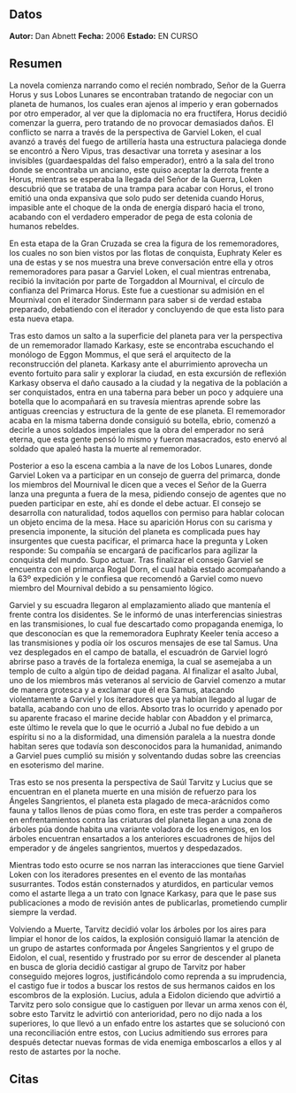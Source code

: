 ## Datos
**Autor:** Dan Abnett
**Fecha:** 2006
**Estado:** EN CURSO
## Resumen
La novela comienza narrando como el recién nombrado, Señor de la Guerra Horus y sus Lobos Lunares se encontraban tratando de negociar con un planeta de humanos, los cuales eran ajenos al imperio y eran gobernados por otro emperador, al ver que la diplomacia no era fructífera, Horus decidió comenzar la guerra, pero tratando de no provocar demasiados daños. 
El conflicto se narra a través de la perspectiva de Garviel Loken, el cual avanzó a través del fuego de artillería hasta una estructura palaciega donde se encontró a Ñero Vipus, tras desactivar una torreta y asesinar a los invisibles (guardaespaldas del falso emperador), entró a la sala del trono donde se encontraba un anciano, este quiso aceptar la derrota frente a Horus, mientras se esperaba la llegada del Señor de la Guerra, Loken descubrió que se trataba de una trampa para acabar con Horus, el trono emitió una onda expansiva que solo pudo ser detenida cuando Horus, impasible ante el choque de la onda de energía disparó hacia el trono, acabando con el verdadero emperador de pega de esta colonia de humanos rebeldes.

En esta etapa de la Gran Cruzada se crea la figura de los rememoradores, los cuales no son bien vistos por las flotas de conquista, Euphraty Keler es una de estas y se nos muestra una breve conversación entre ella y otros rememoradores para pasar a Garviel Loken, el cual mientras entrenaba, recibió la invitación por parte de Torgaddon al Mournival, el círculo de confianza del Primarca Horus. Este fue a cuestionar su admisión en el Mournival con el iterador Sindermann para saber si de verdad estaba preparado, debatiendo con el iterador y concluyendo de que esta listo para esta nueva etapa.

Tras esto damos un salto a la superficie del planeta para ver la perspectiva de un rememorador llamado Karkasy, este se encontraba escuchando el monólogo de Eggon Mommus, el que será el arquitecto de la reconstrucción del planeta. Karkasy ante el aburrimiento aprovecha un evento fortuito para salir y explorar la ciudad, en esta excursión de reflexión Karkasy observa el daño causado a la ciudad y la negativa de la población a ser conquistados, entra en una taberna para beber un poco y adquiere una botella que lo acompañará en su travesía mientras aprende sobre las antiguas creencias y estructura de la gente de ese planeta. El rememorador acaba en la misma taberna donde consiguió su botella, ebrio, comenzó a decirle a unos soldados imperiales que la obra del emperador no será eterna, que esta gente pensó lo mismo y fueron masacrados, esto enervó al soldado que apaleó hasta la muerte al rememorador.

Posterior a eso la escena cambia a la nave de los Lobos Lunares, donde Garviel Loken va a participar en un consejo de guerra del primarca, donde los miembros del Mournival le dicen que a veces el Señor de la Guerra lanza una pregunta a fuera de la mesa, pidiendo consejo de agentes que no pueden participar en este, ahí es donde el debe actuar.
El consejo se desarrolla con naturalidad, todos aquellos con permiso para hablar colocan un objeto encima de la mesa. Hace su aparición Horus con su carisma y presencia imponente, la situción del planeta es complicada pues hay insurgentes que cuesta pacificar, el primarca hace la pregunta y Loken responde: Su compañía se encargará de pacificarlos para agilizar la conquista del mundo. Supo actuar. Tras finalizar el consejo Garviel se encuentra con el primarca Rogal Dorn, el cual habia estado acompañando a la 63º expedición y le confiesa que recomendó a Garviel como nuevo miembro del Mournival debido a su pensamiento lógico.

Garviel y su escuadra llegaron al emplazamiento aliado que mantenía el frente contra los disidentes. Se le informó de unas interferencias siniestras en las transmisiones, lo cual fue descartado como propaganda enemiga, lo que desconocían es que la rememoradora Euphraty Keeler tenía acceso a las transmisiones y podía oír los oscuros mensajes de ese tal Samus. 
Una vez desplegados en el campo de batalla, el escuadrón de Garviel logró abrirse paso a través de la fortaleza enemiga, la  cual se asemejaba a un templo de culto a algún tipo de deidad pagana. Al finalizar el asalto Jubal, uno de los miembros más veteranos al servicio de Garviel comenzo a mutar de manera grotesca y a exclamar que él era Samus, atacando violentamente a Garviel y los iteradores que ya habían llegado al lugar de batalla, acabando con uno de ellos. Absorto tras lo ocurrido y apenado por su aparente fracaso el marine decide hablar con Abaddon y el primarca, este último le revela que lo que le ocurrió a Jubal no fue debido a un espíritu si no a la disformidad, una dimensión paralela a la nuestra donde habitan seres que todavía son desconocidos para la humanidad, animando a Garviel pues cumplió su misión y solventando dudas sobre las creencias en esoterismo del marine.

Tras esto se nos presenta la perspectiva de Saúl Tarvitz y Lucius que se encuentran en el planeta muerte en una misión de refuerzo para los Ángeles Sangrientos, el planeta esta plagado de meca-arácnidos como fauna y tallos llenos de púas como flora, en este tras perder a compañeros en enfrentamientos contra las criaturas del planeta llegan a una zona de árboles púa donde habita una variante voladora de los enemigos, en los árboles encuentran ensartados a los anteriores escuadrones de hijos del emperador y de ángeles sangrientos, muertos y despedazados.

Mientras todo esto ocurre se nos narran las interacciones que tiene Garviel Loken con los iteradores presentes en el evento de las montañas susurrantes. Todos están consternados y aturdidos, en particular vemos como el astarte llega a un trato con Ignace Karkasy, para que le pase sus publicaciones a modo de revisión antes de publicarlas, prometiendo cumplir siempre la verdad.

Volviendo a Muerte, Tarvitz decidió volar los árboles por los aires para limpiar el honor de los caídos, la explosión consiguió llamar la atención de un grupo de astartes conformada por Ángeles Sangrientos y el grupo de Eidolon, el cual, resentido y frustrado por su error de descender al planeta en busca de gloria decidió castigar al grupo de Tarvitz por haber conseguido mejores logros, justificándolo como reprenda a su imprudencia, el castigo fue ir todos a buscar los restos de sus hermanos caidos en los escombros de la explosión. Lucius, adula a Eidolon diciendo que advirtió a Tarvitz pero solo consigue que lo castiguen por llevar un arma xenos con él, sobre esto Tarvitz le advirtió con anterioridad, pero no dijo nada a los superiores, lo que llevó a un enfado entre los astartes que se solucionó con una reconciliación entre estos, con Lucius admitiendo sus errores para después detectar nuevas formas de vida enemiga emboscarlos a ellos y al resto de astartes por la noche.

## Citas
